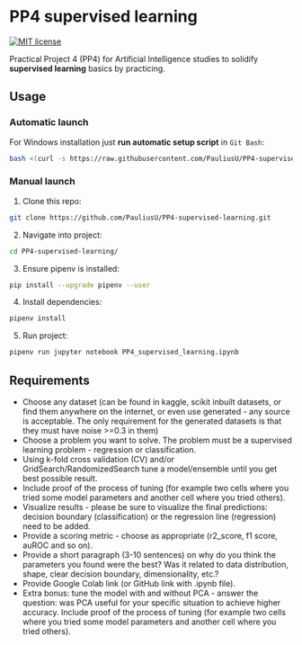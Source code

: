 # PP4 supervised learning

[![MIT license](https://img.shields.io/badge/License-MIT-blue.svg)](https://github.com/PauliusU/PP4-supervised-learning/blob/master/LICENSE)

Practical Project 4 (PP4) for Artificial Intelligence studies to solidify **supervised learning** basics by practicing.

## Usage

### Automatic launch

For Windows installation just **run automatic setup script** in `Git Bash`:

```bash
bash <(curl -s https://raw.githubusercontent.com/PauliusU/PP4-supervised-learning/master/setup.sh)
```

### Manual launch

1. Clone this repo:

```bash
git clone https://github.com/PauliusU/PP4-supervised-learning.git
```

2. Navigate into project:

```bash
cd PP4-supervised-learning/
```

3. Ensure pipenv is installed:

```bash
pip install --upgrade pipenv --user
```

4. Install dependencies:

```bash
pipenv install
```

5. Run project:

```bash
pipenv run jupyter notebook PP4_supervised_learning.ipynb
```

## Requirements

- Choose any dataset (can be found in kaggle, scikit inbuilt datasets, or find them anywhere on the internet, or even use generated - any source is acceptable. The only requirement for the generated datasets is that they must have noise >=0.3 in them)
- Choose a problem you want to solve. The problem must be a supervised learning problem - regression or classification.
- Using k-fold cross validation (CV) and/or GridSearch/RandomizedSearch tune a model/ensemble until you get best possible result.
- Include proof of the process of tuning (for example two cells where you tried some model parameters and another cell where you tried others).
- Visualize results - please be sure to visualize the final predictions: decision boundary (classification) or the regression line (regression) need to be added.
- Provide a scoring metric - choose as appropriate (r2_score, f1 score, auROC and so on).
- Provide a short paragraph (3-10 sentences) on why do you think the parameters you found were the best? Was it related to data distribution, shape, clear decision boundary, dimensionality, etc.?
- Provide Google Colab link (or GitHub link with .ipynb file).
- Extra bonus: tune the model with and without PCA - answer the question: was PCA useful for your specific situation to achieve higher accuracy. Include proof of the process of tuning (for example two cells where you tried some model parameters and another cell where you tried others).

